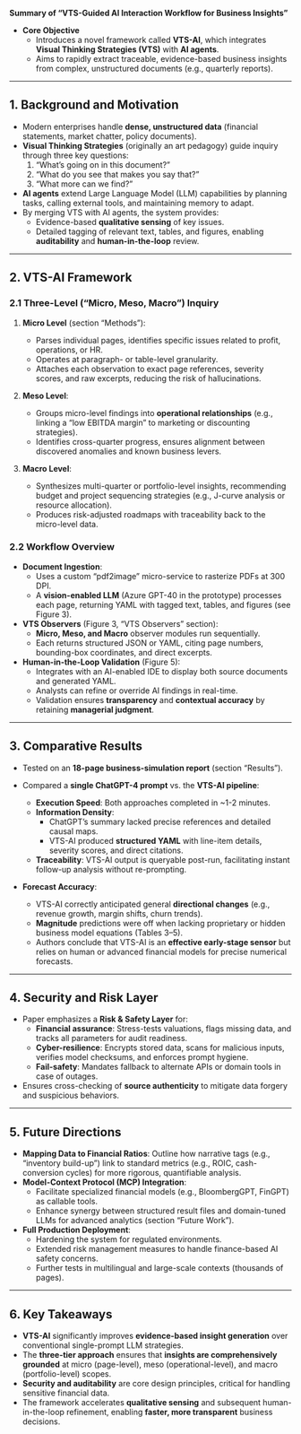 **Summary of “VTS-Guided AI Interaction Workflow for Business Insights”**

- **Core Objective**  
  - Introduces a novel framework called **VTS-AI**, which integrates **Visual Thinking Strategies (VTS)** with **AI agents**.  
  - Aims to rapidly extract traceable, evidence-based business insights from complex, unstructured documents (e.g., quarterly reports).

---

## 1. Background and Motivation
- Modern enterprises handle **dense, unstructured data** (financial statements, market chatter, policy documents).  
- **Visual Thinking Strategies** (originally an art pedagogy) guide inquiry through three key questions:  
  1. “What’s going on in this document?”  
  2. “What do you see that makes you say that?”  
  3. “What more can we find?”  
- **AI agents** extend Large Language Model (LLM) capabilities by planning tasks, calling external tools, and maintaining memory to adapt.  
- By merging VTS with AI agents, the system provides:
  - Evidence-based **qualitative sensing** of key issues.  
  - Detailed tagging of relevant text, tables, and figures, enabling **auditability** and **human-in-the-loop** review.

---

## 2. VTS-AI Framework

### 2.1 Three-Level (“Micro, Meso, Macro”) Inquiry
1. **Micro Level** (section “Methods”):  
   - Parses individual pages, identifies specific issues related to profit, operations, or HR.  
   - Operates at paragraph- or table-level granularity.  
   - Attaches each observation to exact page references, severity scores, and raw excerpts, reducing the risk of hallucinations.

2. **Meso Level**:  
   - Groups micro-level findings into **operational relationships** (e.g., linking a “low EBITDA margin” to marketing or discounting strategies).  
   - Identifies cross-quarter progress, ensures alignment between discovered anomalies and known business levers.

3. **Macro Level**:  
   - Synthesizes multi-quarter or portfolio-level insights, recommending budget and project sequencing strategies (e.g., J-curve analysis or resource allocation).  
   - Produces risk-adjusted roadmaps with traceability back to the micro-level data.

### 2.2 Workflow Overview
- **Document Ingestion**:  
  - Uses a custom “pdf2image” micro-service to rasterize PDFs at 300 DPI.  
  - A **vision-enabled LLM** (Azure GPT-40 in the prototype) processes each page, returning YAML with tagged text, tables, and figures (see Figure 3).
- **VTS Observers** (Figure 3, “VTS Observers” section):  
  - **Micro, Meso, and Macro** observer modules run sequentially.  
  - Each returns structured JSON or YAML, citing page numbers, bounding-box coordinates, and direct excerpts.
- **Human-in-the-Loop Validation** (Figure 5):  
  - Integrates with an AI-enabled IDE to display both source documents and generated YAML.  
  - Analysts can refine or override AI findings in real-time.  
  - Validation ensures **transparency** and **contextual accuracy** by retaining **managerial judgment**.

---

## 3. Comparative Results
- Tested on an **18-page business-simulation report** (section “Results”).  
- Compared a **single ChatGPT-4 prompt** vs. the **VTS-AI pipeline**:  
  - **Execution Speed**: Both approaches completed in ~1-2 minutes.  
  - **Information Density**:  
    - ChatGPT’s summary lacked precise references and detailed causal maps.  
    - VTS-AI produced **structured YAML** with line-item details, severity scores, and direct citations.  
  - **Traceability**: VTS-AI output is queryable post-run, facilitating instant follow-up analysis without re-prompting.

- **Forecast Accuracy**:  
  - VTS-AI correctly anticipated general **directional changes** (e.g., revenue growth, margin shifts, churn trends).  
  - **Magnitude** predictions were off when lacking proprietary or hidden business model equations (Tables 3–5).  
  - Authors conclude that VTS-AI is an **effective early-stage sensor** but relies on human or advanced financial models for precise numerical forecasts.

---

## 4. Security and Risk Layer
- Paper emphasizes a **Risk & Safety Layer** for:  
  - **Financial assurance**: Stress-tests valuations, flags missing data, and tracks all parameters for audit readiness.  
  - **Cyber-resilience**: Encrypts stored data, scans for malicious inputs, verifies model checksums, and enforces prompt hygiene.  
  - **Fail-safety**: Mandates fallback to alternate APIs or domain tools in case of outages.  
- Ensures cross-checking of **source authenticity** to mitigate data forgery and suspicious behaviors.

---

## 5. Future Directions
- **Mapping Data to Financial Ratios**: Outline how narrative tags (e.g., “inventory build-up”) link to standard metrics (e.g., ROIC, cash-conversion cycles) for more rigorous, quantifiable analysis.  
- **Model-Context Protocol (MCP) Integration**:  
  - Facilitate specialized financial models (e.g., BloombergGPT, FinGPT) as callable tools.  
  - Enhance synergy between structured result files and domain-tuned LLMs for advanced analytics (section “Future Work”).  
- **Full Production Deployment**:  
  - Hardening the system for regulated environments.  
  - Extended risk management measures to handle finance-based AI safety concerns.  
  - Further tests in multilingual and large-scale contexts (thousands of pages).

---

## 6. Key Takeaways
- **VTS-AI** significantly improves **evidence-based insight generation** over conventional single-prompt LLM strategies.  
- The **three-tier approach** ensures that **insights are comprehensively grounded** at micro (page-level), meso (operational-level), and macro (portfolio-level) scopes.  
- **Security and auditability** are core design principles, critical for handling sensitive financial data.  
- The framework accelerates **qualitative sensing** and subsequent human-in-the-loop refinement, enabling **faster, more transparent** business decisions.